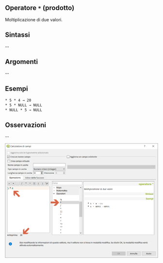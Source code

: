 ## Operatore `*` (prodotto)

Moltiplicazione di due valori.

## Sintassi

--

## Argomenti
--
## Esempi
```
* 5 * 4 → 20
* 5 * NULL → NULL
* NULL * 5 → NULL
```

## Osservazioni

--

<img src="/img/operatori/prodotto1.png">